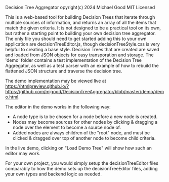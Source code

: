 Decision Tree Aggregator
opyright(c) 2024 Michael Good
MIT Licensed

This is a web-based tool for building Decision Trees that iterate through multiple sources of information, and
returns an array of all the items that match the given criteria. It is not designed to be a practical tool on its
own, but rather a starting point to building your own decision tree aggregator. The only file you should need to
get started adding this to your own application are decisionTreeEditor.js, though decisionTreeStyle.css is very
helpful to creating a base style. Decision Trees that are created are saved and loaded from JSON objects for easy
transporation and storage. The 'demo' folder contains a test implementation of the Decision Tree Aggregator, as 
well as a test parser with an example of how to rebuild the flattened JSON structure and traverse the decision
tree.

The demo implementation may be viewed live at https://htmlpreview.github.io/?https://github.com/mjgood/DecisionTreeAggregator/blob/master/demo/demo.html. 

The editor in the demo works in the following way:
<ul>
  <li>A node type is to be chosen for a node before a new node is created.</li>
  <li>Nodes may become sources for other nodes by clicking & dragging a node over the element to become a source node of.</li>
  <li>Added nodes are always children of the "root" node, and must be clicked & dragged over top of another node to become child criteria.</li>
</ul>
In the live demo, clicking on "Load Demo Tree" will show how such an editor may work.

For your own project, you would simply setup the decisionTreeEditor files comparably to how the demo sets up the decisionTreeEditor files, adding
your own types and backend logic as needed.
